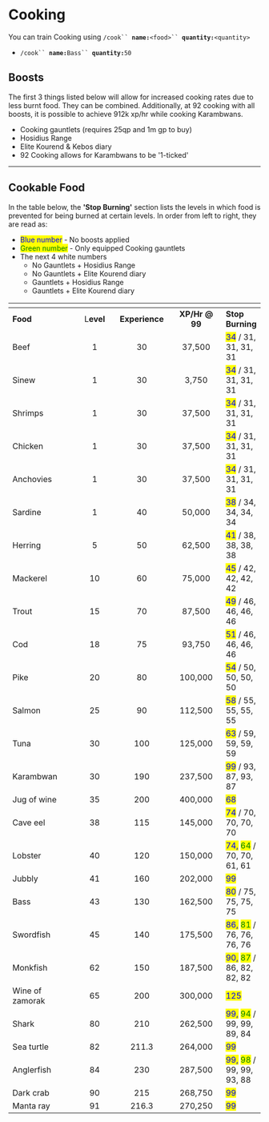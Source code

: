 # Cooking

You can train Cooking using `/cook`` `**`name:`**`<food>`` `**`quantity:`**`<quantity>`

* `/cook`` `**`name:`**`Bass`` `**`quantity:`**`50`

## Boosts

The first 3 things listed below will allow for increased cooking rates due to less burnt food. They can be combined. Additionally, at 92 cooking with all boosts, it is possible to achieve 912k xp/hr while cooking Karambwans.

* Cooking gauntlets (requires 25qp and 1m gp to buy)
* Hosidius Range
* Elite Kourend & Kebos diary
* 92 Cooking allows for Karambwans to be '1-ticked'

***

## Cookable Food

In the table below, the **'Stop Burning'** section lists the levels in which food is prevented for being burned at certain levels. In order from left to right, they are read as:

* <mark style="color:blue;">Blue number</mark> - No boosts applied
* <mark style="color:green;">Green number</mark> - Only equipped Cooking gauntlets
* The next 4 white numbers
  * No Gauntlets + Hosidius Range
  * No Gauntlets + Elite Kourend diary
  * Gauntlets + Hosidius Range
  * Gauntlets + Elite Kourend diary

<table data-header-hidden><thead><tr><th width="189"></th><th width="95" align="center"></th><th width="124" align="center"></th><th width="133" align="center"></th><th></th></tr></thead><tbody><tr><td><strong>Food</strong></td><td align="center">L<strong>evel</strong></td><td align="center"><strong>Experience</strong></td><td align="center"><strong>XP/Hr @ 99</strong></td><td><strong>Stop Burning</strong></td></tr><tr><td>Beef</td><td align="center">1</td><td align="center">30</td><td align="center">37,500</td><td><mark style="color:blue;">34</mark> / 31, 31, 31, 31</td></tr><tr><td>Sinew</td><td align="center">1</td><td align="center">30</td><td align="center">3,750</td><td><mark style="color:blue;">34</mark> / 31, 31, 31, 31</td></tr><tr><td>Shrimps</td><td align="center">1</td><td align="center">30</td><td align="center">37,500</td><td><mark style="color:blue;">34</mark> / 31, 31, 31, 31</td></tr><tr><td>Chicken</td><td align="center">1</td><td align="center">30</td><td align="center">37,500</td><td><mark style="color:blue;">34</mark> / 31, 31, 31, 31</td></tr><tr><td>Anchovies</td><td align="center">1</td><td align="center">30</td><td align="center">37,500</td><td><mark style="color:blue;">34</mark> / 31, 31, 31, 31</td></tr><tr><td>Sardine</td><td align="center">1</td><td align="center">40</td><td align="center">50,000</td><td><mark style="color:blue;">38</mark> / 34, 34, 34, 34</td></tr><tr><td>Herring</td><td align="center">5</td><td align="center">50</td><td align="center">62,500</td><td><mark style="color:blue;">41</mark> / 38, 38, 38, 38</td></tr><tr><td>Mackerel</td><td align="center">10</td><td align="center">60</td><td align="center">75,000</td><td><mark style="color:blue;">45</mark> / 42, 42, 42, 42</td></tr><tr><td>Trout</td><td align="center">15</td><td align="center">70</td><td align="center">87,500</td><td><mark style="color:blue;">49</mark> / 46, 46, 46, 46</td></tr><tr><td>Cod</td><td align="center">18</td><td align="center">75</td><td align="center">93,750</td><td><mark style="color:blue;">51</mark> / 46, 46, 46, 46</td></tr><tr><td>Pike</td><td align="center">20</td><td align="center">80</td><td align="center">100,000</td><td><mark style="color:blue;">54</mark> / 50, 50, 50, 50</td></tr><tr><td>Salmon</td><td align="center">25</td><td align="center">90</td><td align="center">112,500</td><td><mark style="color:blue;">58</mark> / 55, 55, 55, 55</td></tr><tr><td>Tuna</td><td align="center">30</td><td align="center">100</td><td align="center">125,000</td><td><mark style="color:blue;">63</mark> / 59, 59, 59, 59</td></tr><tr><td>Karambwan</td><td align="center">30</td><td align="center">190</td><td align="center">237,500</td><td><mark style="color:blue;">99</mark> / 93, 87, 93, 87</td></tr><tr><td>Jug of wine</td><td align="center">35</td><td align="center">200</td><td align="center">400,000</td><td><mark style="color:blue;">68</mark></td></tr><tr><td>Cave eel</td><td align="center">38</td><td align="center">115</td><td align="center">145,000</td><td><mark style="color:blue;">74</mark> / 70, 70, 70, 70</td></tr><tr><td>Lobster</td><td align="center">40</td><td align="center">120</td><td align="center">150,000</td><td><mark style="color:blue;">74,</mark> <mark style="color:green;">64</mark> / 70, 70, 61, 61</td></tr><tr><td>Jubbly</td><td align="center">41</td><td align="center">160</td><td align="center">202,000</td><td><mark style="color:blue;">99</mark></td></tr><tr><td>Bass</td><td align="center">43</td><td align="center">130</td><td align="center">162,500</td><td><mark style="color:blue;">80</mark> / 75, 75, 75, 75</td></tr><tr><td>Swordfish</td><td align="center">45</td><td align="center">140</td><td align="center">175,500</td><td><mark style="color:blue;">86,</mark> <mark style="color:green;">81</mark> / 76, 76, 76, 76</td></tr><tr><td>Monkfish</td><td align="center">62</td><td align="center">150</td><td align="center">187,500</td><td><mark style="color:blue;">90,</mark> <mark style="color:green;">87</mark> / 86, 82, 82, 82</td></tr><tr><td>Wine of zamorak</td><td align="center">65</td><td align="center">200</td><td align="center">300,000</td><td><mark style="color:blue;">125</mark></td></tr><tr><td>Shark</td><td align="center">80</td><td align="center">210</td><td align="center">262,500</td><td><mark style="color:blue;">99,</mark> <mark style="color:green;">94</mark> / 99, 99, 89, 84</td></tr><tr><td>Sea turtle</td><td align="center">82</td><td align="center">211.3</td><td align="center">264,000</td><td><mark style="color:blue;">99</mark></td></tr><tr><td>Anglerfish</td><td align="center">84</td><td align="center">230</td><td align="center">287,500</td><td><mark style="color:blue;">99,</mark> <mark style="color:green;">98</mark> / 99, 99, 93, 88</td></tr><tr><td>Dark crab</td><td align="center">90</td><td align="center">215</td><td align="center">268,750</td><td><mark style="color:blue;">99</mark></td></tr><tr><td>Manta ray</td><td align="center">91</td><td align="center">216.3</td><td align="center">270,250</td><td><mark style="color:blue;">99</mark></td></tr></tbody></table>
